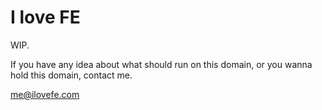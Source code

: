 # I love FE

WIP.

If you have any idea about what should run on this domain, or you wanna hold this domain, contact me.

[me@ilovefe.com](mailto:me@ilovefe.com)
